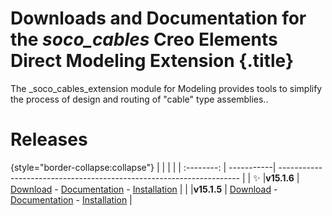 # Downloads and Documentation for the _soco_cables_ Creo Elements Direct Modeling Extension {.title}

The _soco_cables_extension module for Modeling provides  tools to simplify the process of design and routing of "cable" type assemblies..

# Releases

         
{style="border-collapse:collapse"}
|            |            |                                                                      |
| :--------: | -----------| -------------------------------------------------------------------- |
| :sparkles: |**v15.1.6** | [Download](https://github.com/cadm-inc/osdm-extensions/raw/master/downloads/soco_cables/soco_cables_x64_15.1.6.zip)  - [Documentation](15.1/Home.md) - [Installation](15.1/Installation.md) |
|            |**v15.1.5** | [Download](https://github.com/cadm-inc/osdm-extensions/raw/master/downloads/soco_cables/soco_cables_x64_15.1.5.zip)  - [Documentation](15.1/Home.md) - [Installation](15.1/Installation.md) |
